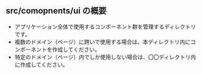 ## src/comopnents/ui の概要

- アプリケーション全体で使用するコンポーネント群を管理するディレクトリです。
- 複数のドメイン（ページ）に跨いで使用する場合は、本ディレクトリ内にコンポーネントを作成してください。
- 特定のドメイン（ページ）内でしか使用しない場合は、〇〇ディレクトリ内に作成してください。
